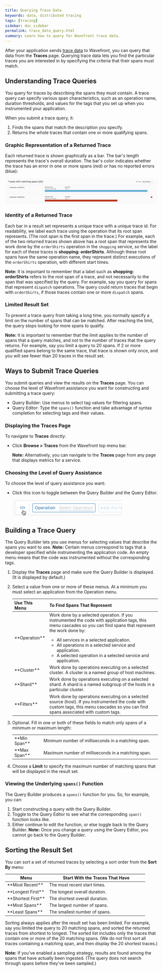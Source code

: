 ```yaml
---
title: Querying Trace Data
keywords: data, distributed tracing
tags: [tracing]
sidebar: doc_sidebar
permalink: trace_data_query.html
summary: Learn how to query for Wavefront trace data.
---
```


After your application sends [trace data](tracing_basics.html#wavefront_trace_data) to Wavefront, you can query that data from the **Traces** page. Querying trace data lets you find the particular traces you are interested in by specifying the criteria that their spans must match.

## Understanding Trace Queries

You query for traces by describing the spans they must contain. A trace query can specify various span characteristics, such as an operation name, duration thresholds, and values for the tags that you set up when you instrumented your application. 

When you submit a trace query, it:
1. Finds the spans that match the description you specify.
2. Returns the whole traces that contain one or more qualifying spans. 

### Graphic Representation of a Returned Trace

Each returned trace is shown graphically as a bar. The bar's length represents the trace's overall duration. The bar's color indicates whether the trace has an error in one or more spans (red) or has no reported errors (blue):

![tracing query results](images/tracing_query_results.png)

### Identity of a Returned Trace

Each bar in a result set represents a unique trace with a unique trace id. For readability, we label each trace using the operation that its root span represents. (The root span is the first span in the trace.)  For example, each of the two returned traces shown above has a root span that represents the work done by the `orderShirts` operation in the `shopping` service, so the label for each of these traces is **shopping: orderShirts**. Although these root spans have the same operation name, they represent distinct executions of the `orderShirts` operation, with different start times.

**Note:** It is important to remember that a label such as **shopping: orderShirts** refers to the root span of a trace, and not necessarily to the span that was specified by the query. For example, say you query for spans that represent `dispatch` operations. The query could return traces that begin with `orderShirts`, if those traces contain one or more `dispatch` spans. 

### Limited Result Set

To prevent a trace query from taking a long time, you normally specify a limit on the number of spans that can be matched. After reaching the limit, the query stops looking for more spans to qualify. 

**Note:** It is important to remember that the limit applies to the number of spans that a query matches, and not to the number of traces that the query returns. For example, say you limit a query to 20 spans. If 2 or more qualified spans belong to the same trace, that trace is shown only once, and you will see fewer than 20 traces in the result set.


## Ways to Submit Trace Queries

You submit queries and view the results on the **Traces** page. You can choose the level of Wavefront assistance you want for constructing and submitting a trace query:
* Query Builder: Use menus to select tag values for filtering spans.
* Query Editor: Type the `spans()` function and take advantage of syntax completion for selecting tags and their values. 


### Displaying the Traces Page

To navigate to **Traces** directly:

* Click **Browse > Traces** from the Wavefront top menu bar.

  **Note:** Alternatively, you can navigate to the **Traces** page from any page that displays metrics for a service.

### Choosing the Level of Query Assistance

To choose the level of query assistance you want: 

* Click this icon to toggle between the Query Builder and the Query Editor. 

    ![tracing query toggle](images/tracing_query_toggle.png)

## Building a Trace Query

The Query Builder lets you use menus for selecting values that describe the spans you want to see. **Note:** Certain menus correspond to tags that a developer specified while instrumenting the application code. An empty menu means that the code was instrumented without the corresponding tags.

1. Display the **Traces** page and make sure the Query Builder is displayed. (It is displayed by default.)
2. Select a value from one or more of these menus. At a minimum you must select an application from the Operation menu. 

    <table>
    <colgroup>
    <col width="20%"/>
    <col width="80%"/>
    </colgroup>
    <thead>
    <tr><th>Use This Menu</th><th>To Find Spans That Represent</th></tr>
    </thead>
    <tbody>
    <tr>
    <td markdown="span">**Operation**</td>
    <td>Work done by a selected operation. If you instrumented the code with application tags, this menu cascades so you can find spans that represent the work done by:
      <ul>
      <li> All services in a selected application.</li>
      <li> All operations in a selected service and application.</li>
      <li> A selected operation in a selected service and application.</li>
      </ul>
    </td>
    </tr>
    <tr>
    <td markdown="span">**Cluster**</td>
    <td markdown="span">Work done by operations executing on a selected cluster. A cluster is a named group of host machines.</td>
    </tr>
    <tr>
    <td markdown="span">**Shard**</td>
    <td markdown="span">Work done by operations executing on a selected shard. A shard is a named subgroup of the hosts in a particular cluster.</td>
    </tr>
    <tr>
    <td markdown="span">**Filters**</td>
    <td markdown="span">Work done by operations executing on a selected source (host). If you instrumented the code with custom tags, this menu cascades so you can find spans associated with custom tags. </td>
    </tr>
    </tbody>
    </table>
    
3. Optional. Fill in one or both of these fields to match only spans of a minimum or maximum length:  
    <table>
    <colgroup>
    <col width="20%"/>
    <col width="80%"/>
    </colgroup>
    <tbody>
    <tr>
    <td markdown="span">**Min Span**</td>
    <td markdown="span">Minimum number of milliseconds in a matching span.</td>
    </tr>
    <tr>
    <td markdown="span">**Max Span**</td>
    <td markdown="span">Maximum number of milliseconds in a matching span.</td>
    </tr>
    </tbody>
    </table>
    
4. Choose a **Limit** to specify the maximum number of matching spans that will be displayed in the result set.

### Viewing the Underlying `spans()` Function
The Query Builder produces a `spans()` function for you. So, for example, you can: 
1. Start constructing a query with the Query Builder.
2. Toggle to the Query Editor to see what the corresponding `span()` function looks like. 
3. Either continue to edit the function, or else toggle back to the Query Builder. **Note:** Once you change a query using the Query Editor, you cannot go back to the Query Builder.

## Sorting the Result Set

You can sort a set of returned traces by selecting a sort order from the **Sort By** menu: 

<table style="width: 100%">
<colgroup>
<col width="30%"/>
<col width="70%"/>
</colgroup>
<thead>
<tr><th>Menu</th><th>Start With the Traces That Have</th></tr>
</thead>
<tbody>
<tr>
<td markdown="span">**Most Recent**</td>
<td markdown="span">The most recent start times.</td>
</tr>
<tr>
<td markdown="span">**Longest First**</td>
<td markdown="span">The longest overall duration.</td>
</tr>
<tr>
<td markdown="span">**Shortest First**</td>
<td markdown="span">The shortest overall duration.</td>
</tr>
<tr>
<td markdown="span">**Most Spans**</td>
<td markdown="span">The largest number of spans.</td>
</tr>
<tr>
<td markdown="span">**Least Spans**</td>
<td markdown="span">The smallest number of spans.</td>
</tr>
</tbody>
</table>


Sorting always applies after the result set has been limited. For example, say you limited the query to 20 matching spans, and sorted the returned traces from shortest to longest. The sorted list includes only the traces that contain one or more of the 20 matching spans. (We do not first sort all traces containing a matching span, and then display the 20 shortest traces.)
 
**Note:** If you've enabled a sampling strategy, results are found among the spans that have actually been ingested. (The query does not search through spans before they’ve been sampled.)


<!---
<table>
<colgroup>
<col width="18%"/>
<col width="50%"/>
<col width="32%"/>
</colgroup>
<thead>
<tr><th>Menu</th><th>Description</th><th>Example</th></tr>
</thead>
<tbody>
<tr>
<td markdown="span"> </td>
<td markdown="span"> </td>
<td markdown="span"> </td>
</tr>
</tbody>
</table>
--->
